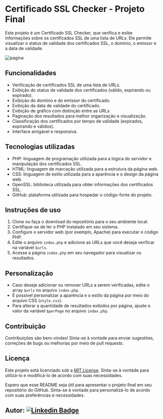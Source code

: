 # Certificado SSL Checker - Projeto Final

Este projeto é um Certificado SSL Checker, que verifica e exibe informações sobre os certificados SSL de uma lista de URLs. Ele permite visualizar o status de validade dos certificados SSL, o domínio, o emissor e a data de validade.

![pagina](https://github.com/LeviLucena/Certificados-SSL-Web/assets/34045910/2cf1e710-656d-4c22-b02d-c14048b29600)


## Funcionalidades

- Verificação de certificados SSL de uma lista de URLs.
- Exibição do status de validade dos certificados (válido, expirando ou expirado).
- Exibição do domínio e do emissor do certificado.
- Exibição da data de validade do certificado.
- Exibição de gráfico com distinção entre as URLs
- Paginação dos resultados para melhor organização e visualização.
- Classificação dos certificados por tempo de validade (expirados, expirando e válidos).
- Interface amigável e responsiva.

## Tecnologias utilizadas

- PHP: linguagem de programação utilizada para a lógica do servidor e manipulação dos certificados SSL.
- HTML: linguagem de marcação utilizada para a estrutura da página web.
- CSS: linguagem de estilo utilizada para a aparência e o design da página web.
- OpenSSL: biblioteca utilizada para obter informações dos certificados SSL.
- GitHub: plataforma utilizada para hospedar o código-fonte do projeto.

## Instruções de uso

1. Clone ou faça o download do repositório para o seu ambiente local.
2. Certifique-se de ter o PHP instalado em seu sistema.
3. Configure o servidor web (por exemplo, Apache) para executar o código PHP.
4. Edite o arquivo `index.php` e adicione as URLs que você deseja verificar na variável `$urls`.
5. Acesse a página `index.php` em seu navegador para visualizar os resultados.

## Personalização

- Caso deseje adicionar ou remover URLs a serem verificadas, edite o array `$urls` no arquivo `index.php`.
- É possível personalizar a aparência e o estilo da página por meio do arquivo CSS (`style.css`).
- Para alterar a quantidade de resultados exibidos por página, ajuste o valor da variável `$perPage` no arquivo `index.php`.

## Contribuição

Contribuições são bem-vindas! Sinta-se à vontade para enviar sugestões, correções de bugs ou melhorias por meio de pull requests.

## Licença

Este projeto está licenciado sob a [MIT License](LICENSE). Sinta-se à vontade para utilizá-lo e modificá-lo de acordo com suas necessidades.

Espero que esse README seja útil para apresentar o projeto final em seu repositório do GitHub. Sinta-se à vontade para personalizá-lo de acordo com suas preferências e necessidades.

## Autor: [![Linkedin Badge](https://img.shields.io/badge/-LinkedIn-blue?style=flat-square&logo=Linkedin&logoColor=white&link=https://www.linkedin.com/in/levilucena/)](https://www.linkedin.com/in/levilucena/)

